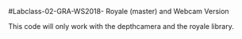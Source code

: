 #Labclass-02-GRA-WS2018-
Royale (master) and Webcam Version

This code will only work with the depthcamera and the royale library.
